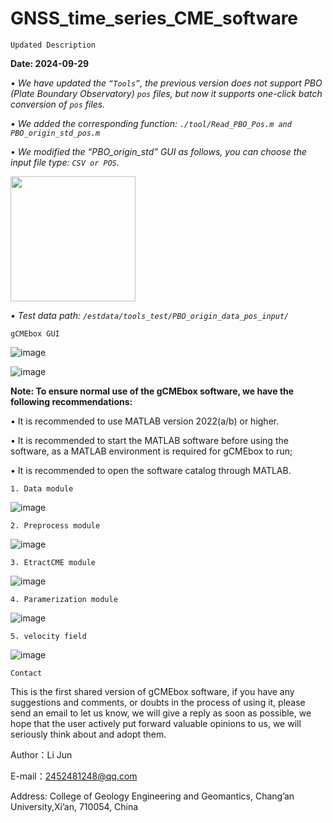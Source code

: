# GNSS_time_series_CME_software

`Updated Description`

**Date: 2024-09-29**

*•	We have updated the `“Tools”`, the previous version does not support PBO (Plate Boundary Observatory) `pos` files, but now it supports one-click batch conversion of `pos` files.*

*•	We added the corresponding function: `./tool/Read_PBO_Pos.m and PBO_origin_std_pos.m`*

*•	We modified the “PBO_origin_std” GUI as follows, you can choose the input file type: `CSV or POS`.*

<img src="https://github.com/user-attachments/assets/0d294567-00ef-4cbc-9e1e-41970ac20e20" width="200" />

*•	Test data path: `/estdata/tools_test/PBO_origin_data_pos_input/`*


`gCMEbox GUI`

![image](https://github.com/user-attachments/assets/12912590-934f-48b5-8e62-7cf6381b6c91)

![image](https://github.com/user-attachments/assets/670d4614-9c14-40c8-967a-382f1d7bcc82)


**Note: To ensure normal use of the gCMEbox software, we have the following recommendations:**

•	It is recommended to use MATLAB version 2022(a/b) or higher.

•	It is recommended to start the MATLAB software before using the software, as a MATLAB environment is required for gCMEbox to run;

•	It is recommended to open the software catalog through MATLAB.


`1. Data module`


![image](https://github.com/user-attachments/assets/8251b49c-08f3-454e-a990-a2bb62a35f8f)


`2. Preprocess module`


![image](https://github.com/user-attachments/assets/ef4ca9d7-a5d3-40a1-8810-06eedc9af7ff)


`3. EtractCME module`


![image](https://github.com/user-attachments/assets/ff6231c4-398d-4ed7-81cb-8a0adbf5298a)


`4. Paramerization module`


![image](https://github.com/user-attachments/assets/24269ab3-d67f-41fb-a5e0-f3fe76dda949)


`5. velocity field`

![image](https://github.com/user-attachments/assets/8a83e7b3-5f82-4f98-a5eb-e54e8456740a)


`Contact`

This is the first shared version of gCMEbox software, if you have any suggestions and comments, or doubts in the process of using it, please send an email to let us know, we will give a reply as soon as possible, we hope that the user actively put forward valuable opinions to us, we will seriously think about and adopt them.

Author：Li Jun

E-mail：2452481248@qq.com 

Address:  College of Geology Engineering and Geomantics, Chang’an University,Xi’an, 710054, China
